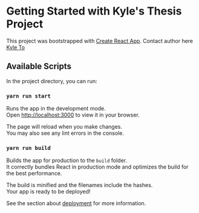 # Getting Started with Kyle's Thesis Project

This project was bootstrapped with [Create React App](https://github.com/facebook/create-react-app).
Contact author here [Kyle To](https://www.facebook.com/kyle.to.921/)

## Available Scripts

In the project directory, you can run:

### `yarn run start`

Runs the app in the development mode.\
Open [http://localhost:3000](http://localhost:3000) to view it in your browser.

The page will reload when you make changes.\
You may also see any lint errors in the console.

### `yarn run build`

Builds the app for production to the `build` folder.\
It correctly bundles React in production mode and optimizes the build for the best performance.

The build is minified and the filenames include the hashes.\
Your app is ready to be deployed!

See the section about [deployment](https://facebook.github.io/create-react-app/docs/deployment) for more information.
